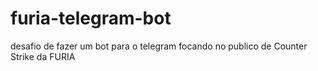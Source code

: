 # furia-telegram-bot
desafio de fazer um bot para o telegram focando no publico de Counter Strike da FURIA
